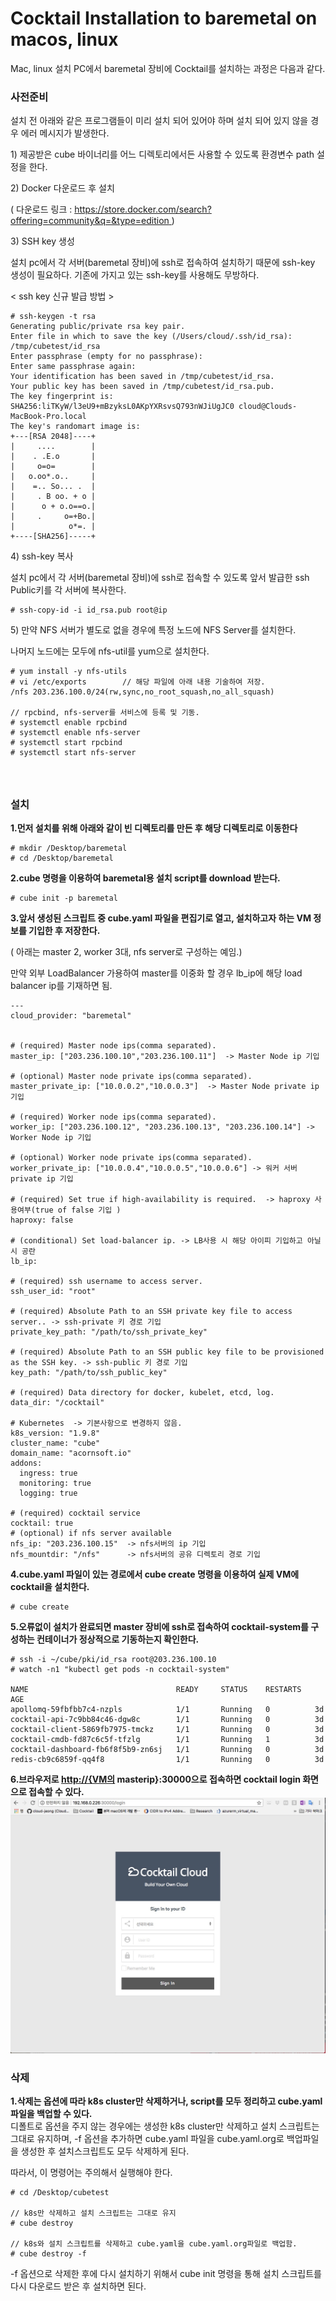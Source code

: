 # Cocktail Installation to baremetal on macos, linux

Mac, linux 설치 PC에서 baremetal 장비에 Cocktail를 설치하는 과정은 다음과 같다.

### **사전준비**

설치 전 아래와 같은 프로그램들이 미리 설치 되어 있어야 하며 설치 되어 있지 않을 경우 에러 메시지가 발생한다.

1\) 제공받은 cube 바이너리를 어느 디렉토리에서든 사용할 수 있도록 환경변수 path 설정을 한다.

2\) Docker 다운로드 후 설치

\( 다운로드 링크 : [https://store.docker.com/search?offering=community&q=&type=edition ](https://store.docker.com/search?offering=community&q=&type=edition)\)

3\) SSH key 생성

설치 pc에서 각 서버\(baremetal 장비\)에 ssh로 접속하여 설치하기 때문에 ssh-key 생성이 필요하다. 기존에 가지고 있는 ssh-key를 사용해도 무방하다.

&lt; ssh key 신규 발급 방법 &gt;

```
# ssh-keygen -t rsa
Generating public/private rsa key pair.
Enter file in which to save the key (/Users/cloud/.ssh/id_rsa): /tmp/cubetest/id_rsa
Enter passphrase (empty for no passphrase):
Enter same passphrase again:
Your identification has been saved in /tmp/cubetest/id_rsa.
Your public key has been saved in /tmp/cubetest/id_rsa.pub.
The key fingerprint is:
SHA256:liTKyW/l3eU9+mBzyksL0AKpYXRsvsQ793nWJiUgJC0 cloud@Clouds-MacBook-Pro.local
The key's randomart image is:
+---[RSA 2048]----+
|     ....        |
|    . .E.o       |
|     o=o=        |
|   o.oo*.o..     |
|    =.. So... .  |
|     . B oo. + o |
|      o + o.o==o.|
|     .     o=+Bo.|
|            o*=. |
+----[SHA256]-----+
```

4\) ssh-key 복사

설치 pc에서 각 서버\(baremetal 장비\)에 ssh로 접속할 수 있도록 앞서 발급한 ssh Public키를 각 서버에 복사한다.

```
# ssh-copy-id -i id_rsa.pub root@ip
```

5\) 만약 NFS 서버가 별도로 없을 경우에 특정 노드에 NFS Server를 설치한다.

나머지 노드에는 모두에 nfs-util를 yum으로 설치한다.

```
# yum install -y nfs-utils
# vi /etc/exports        // 해당 파일에 아래 내용 기술하여 저장. 
/nfs 203.236.100.0/24(rw,sync,no_root_squash,no_all_squash)

// rpcbind, nfs-server를 서비스에 등록 및 기동.
# systemctl enable rpcbind
# systemctl enable nfs-server
# systemctl start rpcbind
# systemctl start nfs-server
```

#### ㅤ

### 설치

**1.먼저 설치를 위해 아래와 같이 빈 디렉토리를 만든 후 해당 디렉토리로 이동한다**

```
# mkdir /Desktop/baremetal
# cd /Desktop/baremetal
```

**2.cube 명령을 이용하여 baremetal용 설치 script를 download 받는다.**

```
# cube init -p baremetal
```

**3.앞서 생성된 스크립트 중 cube.yaml 파일을 편집기로 열고, 설치하고자 하는 VM 정보를 기입한 후 저장한다.**

\( 아래는 master 2, worker 3대, nfs server로 구성하는 예임.\)

만약 외부 LoadBalancer 가용하여 master를 이중화 할 경우 lb\_ip에 해당 load balancer ip를 기재하면 됨.

```
---
cloud_provider: "baremetal"


# (required) Master node ips(comma separated).
master_ip: ["203.236.100.10","203.236.100.11"]  -> Master Node ip 기입 

# (optional) Master node private ips(comma separated).
master_private_ip: ["10.0.0.2","10.0.0.3"]  -> Master Node private ip 기입

# (required) Worker node ips(comma separated).
worker_ip: ["203.236.100.12", "203.236.100.13", "203.236.100.14"] -> Worker Node ip 기입 

# (optional) Worker node private ips(comma separated).
worker_private_ip: ["10.0.0.4","10.0.0.5","10.0.0.6"] -> 워커 서버 private ip 기입

# (required) Set true if high-availability is required.  -> haproxy 사용여부(true of false 기입 )
haproxy: false

# (conditional) Set load-balancer ip. -> LB사용 시 해당 아이피 기입하고 아닐 시 공란
lb_ip:

# (required) ssh username to access server.
ssh_user_id: "root" 

# (required) Absolute Path to an SSH private key file to access server.. -> ssh-private 키 경로 기입
private_key_path: "/path/to/ssh_private_key"

# (required) Absolute Path to an SSH public key file to be provisioned as the SSH key. -> ssh-public 키 경로 기입 
key_path: "/path/to/ssh_public_key"

# (required) Data directory for docker, kubelet, etcd, log.
data_dir: "/cocktail"

# Kubernetes  -> 기본사항으로 변경하지 않음.
k8s_version: "1.9.8"
cluster_name: "cube"
domain_name: "acornsoft.io"
addons:
  ingress: true
  monitoring: true
  logging: true

# (required) cocktail service
cocktail: true
# (optional) if nfs server available
nfs_ip: "203.236.100.15"  -> nfs서버의 ip 기입
nfs_mountdir: "/nfs"      -> nfs서버의 공유 디렉토리 경로 기입
```

**4.cube.yaml 파일이 있는 경로에서 cube create 명령을 이용하여 실제 VM에 cocktail을 설치한다.**

```
# cube create
```

**5.오류없이 설치가 완료되면 master 장비에 ssh로 접속하여 cocktail-system를 구성하는 컨테이너가 정상적으로 기동하는지 확인한다.**

```
# ssh -i ~/cube/pki/id_rsa root@203.236.100.10
# watch -n1 "kubectl get pods -n cocktail-system"

NAME                                 READY     STATUS    RESTARTS   AGE
apollomq-59fbfbb7c4-nzpls            1/1       Running   0          3d
cocktail-api-7c9bb84c46-dgw8c        1/1       Running   0          3d
cocktail-client-5869fb7975-tmckz     1/1       Running   0          3d
cocktail-cmdb-fd87c6c5f-tfzlg        1/1       Running   1          3d
cocktail-dashboard-fb6f8f5b9-zn6sj   1/1       Running   0          3d
redis-cb9c6859f-qq4f8                1/1       Running   0          3d
```

**6.브라우저로 **[**http://{VM의**](http://{VM의)** masterip}:30000으로 접속하면 cocktail login 화면으로 접속할 수 있다.**![](/assets/baremetal_login.jpeg)

### **삭제**

**1.삭제는  옵션에 따라 k8s cluster만 삭제하거나, script를 모두 정리하고 cube.yaml파일을 백업할 수 있다.**  
디폴트로 옵션을 주지 않는 경우에는 생성한 k8s cluster만 삭제하고 설치 스크립트는 그대로 유지하며, -f 옵션을 추가하면 cube.yaml 파일을 cube.yaml.org로 백업파일을 생성한 후 설치스크립트도 모두 삭제하게 된다.

따라서, 이 명령어는 주의해서 실행해야 한다.

```
# cd /Desktop/cubetest

// k8s만 삭제하고 설치 스크립트는 그대로 유지 
# cube destroy

// k8s와 설치 스크립트를 삭제하고 cube.yaml을 cube.yaml.org파일로 백업함. 
# cube destroy -f
```

-f 옵션으로 삭제한 후에 다시 설치하기 위해서 cube init 명령을 통해 설치 스크립트를 다시 다운로드 받은 후 설치하면 된다.

